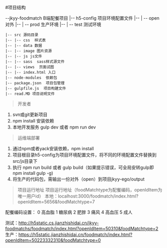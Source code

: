 #项目结构

--jkyy-foodmatch  B端配餐项目
    |-- h5-config 项目环境配置文件
    |-- | -- open 对外
    |-- | -- prod 生产环境
    |-- | -- test 测试环境

    |-- src 源码目录
    |-- |-- css  样式表
    |-- |-- data 数据
    |-- |-- image 图片资源
    |-- |-- js js文件
    |-- |-- sass  sass样式源文件
    |-- |-- views  页面试图
    |-- |-- index.html 入口
    |-- node-modules  依赖包
    |-- package.json  项目包管理
    |-- gulpfile.js  项目构建文件
    |-- read.MD 项目说明文件


>开发者 
1. svn或git更新项目
2. npm install 安装依赖
3. 本地开发服务 gulp dev 或者  npm run dev

>运维端部署
1. 通过npm或者yack安装依赖，npm install
2. 项目根目录h5-config为项目环境配置文件，将不同的环境配置文件替换到src/js目录下
3. 执行 npm run build 或者 gulp build（如果提示错误，可全局安转gulp即 npm install gulp -g)
4. 将生产的代码包，需输出一份对外（open）到项目jkyy-ego/output

>项目运行地址
项目运行地址（foodMatchtype为配餐编码，openIdItem为唯一用户id）
本地：localhost:3000/foodmatch/index.html?openIdItem=5656&foodMatchtype=7

配餐编码设置：
0 高血脂
1 糖尿病
2 肥胖
3 痛风
4 高血压
5 成人


测试：http://h5static.cs.jianzhishidai.cn/jkyy-foodmatchs/foodmatch/index.html?openIdItem=50310&foodMatchtype=2
生产：https://h5static.jianzhishidai.cn/foodmatch/index.html?openIdItem=50223332310&foodMatchtype=0
